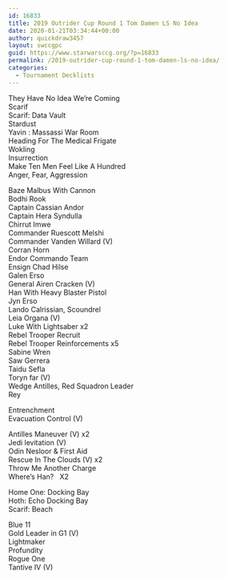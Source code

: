 ```yaml
---
id: 16833
title: 2019 Outrider Cup Round 1 Tom Damen LS No Idea
date: 2020-01-21T03:34:44+00:00
author: quickdraw3457
layout: swccgpc
guid: https://www.starwarsccg.org/?p=16833
permalink: /2019-outrider-cup-round-1-tom-damen-ls-no-idea/
categories:
  - Tournament Decklists
---
```

They Have No Idea We&#8217;re Coming  
Scarif  
Scarif: Data Vault  
Stardust  
Yavin : Massassi War Room  
Heading For The Medical Frigate  
Wokling  
Insurrection  
Make Ten Men Feel Like A Hundred  
Anger, Fear, Aggression  
  
Baze Malbus With Cannon  
Bodhi Rook  
Captain Cassian Andor  
Captain Hera Syndulla  
Chirrut Imwe  
Commander Ruescott Melshi  
Commander Vanden Willard (V)  
Corran Horn  
Endor Commando Team  
Ensign Chad Hilse  
Galen Erso  
General Airen Cracken (V)  
Han With Heavy Blaster Pistol  
Jyn Erso  
Lando Calrissian, Scoundrel  
Leia Organa (V)  
Luke With Lightsaber x2  
Rebel Trooper Recruit  
Rebel Trooper Reinforcements x5  
Sabine Wren  
Saw Gerrera  
Taidu Sefla  
Toryn far (V)  
Wedge Antilles, Red Squadron Leader  
Rey  
  
Entrenchment  
Evacuation Control (V)  
  
Antilles Maneuver (V) x2  
Jedi levitation (V)  
Odin Nesloor & First Aid  
Rescue In The Clouds (V) x2  
Throw Me Another Charge  
Where&#8217;s Han?   X2  
  
Home One: Docking Bay  
Hoth: Echo Docking Bay  
Scarif: Beach  
  
Blue 11  
Gold Leader in G1 (V)  
Lightmaker  
Profundity  
Rogue One  
Tantive IV (V)